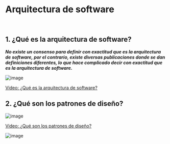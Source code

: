 # Arquitectura de software

<br>

## 1. ¿Qué es la arquitectura de software?

***No existe un consenso para definir con exactitud que es la arquitectura de software, por el contrario, existe diversas publicaciones donde se dan definiciones diferentes, lo que hace complicado decir con exactitud que es la arquitectura de software.***


![image](https://github.com/crodrigr/arquitectura-software/assets/31961588/f64def9c-eb56-43fd-8b3d-15d3138f5242)

[Video: ¿Qué es la arquitectura de software?](https://www.youtube.com/watch?v=7ukajubprdE&list=PLFHx3afTdaY0hvX2NXRxMVM3j5sk-3aE3&index=2)

## 2. ¿Qué son los patrones de diseño?

![image](https://github.com/crodrigr/arquitectura-software/assets/31961588/b1670697-fe6f-4538-8588-29741f2788b2)


[Video: ¿Qué son los patrones de diseño?](https://www.youtube.com/watch?v=pk-lawTRbmg)

![image](https://github.com/crodrigr/arquitectura-software/assets/31961588/584adfd8-0e99-47ff-b728-7a5d0655fe8f)

